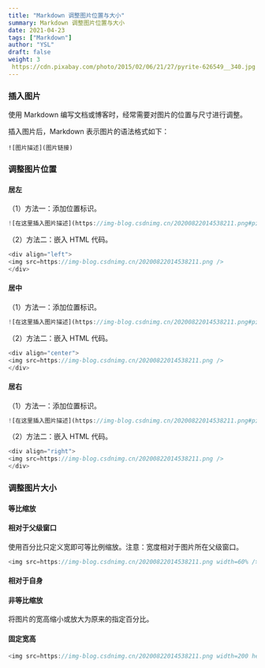 ```yaml
---
title: "Markdown 调整图片位置与大小"
summary: Markdown 调整图片位置与大小
date: 2021-04-23
tags: ["Markdown"]
author: "YSL"
draft: false
weight: 3
 https://cdn.pixabay.com/photo/2015/02/06/21/27/pyrite-626549__340.jpg
---
```

### 插入图片

使用 Markdown 编写文档或博客时，经常需要对图片的位置与尺寸进行调整。

插入图片后，Markdown 表示图片的语法格式如下：

```
![图片描述](图片链接)
```

### 调整图片位置

#### 居左

（1）方法一：添加位置标识。

```javascript
![在这里插入图片描述](https://img-blog.csdnimg.cn/20200822014538211.png#pic_left)
```

（2）方法二：嵌入 HTML 代码。

```javascript
<div align="left">
<img src=https://img-blog.csdnimg.cn/20200822014538211.png />
</div>
```

#### 居中

（1）方法一：添加位置标识。

```javascript
![在这里插入图片描述](https://img-blog.csdnimg.cn/20200822014538211.png#pic_center)
```

（2）方法二：嵌入 HTML 代码。

```javascript
<div align="center">
<img src=https://img-blog.csdnimg.cn/20200822014538211.png />
</div>
```

#### 居右

（1）方法一：添加位置标识。

```javascript
![在这里插入图片描述](https://img-blog.csdnimg.cn/20200822014538211.png#pic_right)
```

（2）方法二：嵌入 HTML 代码。

```javascript
<div align="right">
<img src=https://img-blog.csdnimg.cn/20200822014538211.png />
</div>
```

### 调整图片大小

#### 等比缩放

#### 相对于父级窗口

使用百分比只定义宽即可等比例缩放。注意：宽度相对于图片所在父级窗口。

```javascript
<img src=https://img-blog.csdnimg.cn/20200822014538211.png width=60% />
```

#### 相对于自身

#### 非等比缩放

将图片的宽高缩小或放大为原来的指定百分比。

#### 固定宽高

```javascript
<img src=https://img-blog.csdnimg.cn/20200822014538211.png width=200 height=100 />
```

